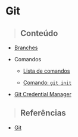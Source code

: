 # Git

> ## **Conteúdo**

- [Branches](/git/branches.md)

- Comandos

  - [Lista de comandos](/git/comandos.md)

  - [Comando: `git init`](/git/commands/git-init.md)

- [Git Credential Manager](/git/git-credential-manager.md)

> ## **Referências**

- [Git](/git/references.md)
